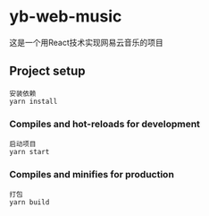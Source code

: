 # yb-web-music

这是一个用React技术实现网易云音乐的项目

## Project setup
```
安装依赖
yarn install
```

### Compiles and hot-reloads for development
```
启动项目
yarn start
```

### Compiles and minifies for production
```
打包
yarn build
```
